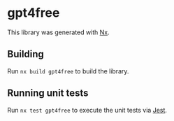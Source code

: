 # gpt4free

This library was generated with [Nx](https://nx.dev).

## Building

Run `nx build gpt4free` to build the library.

## Running unit tests

Run `nx test gpt4free` to execute the unit tests via [Jest](https://jestjs.io).
